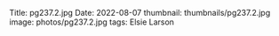 Title: pg237.2.jpg
Date: 2022-08-07
thumbnail: thumbnails/pg237.2.jpg
image: photos/pg237.2.jpg
tags: Elsie Larson
